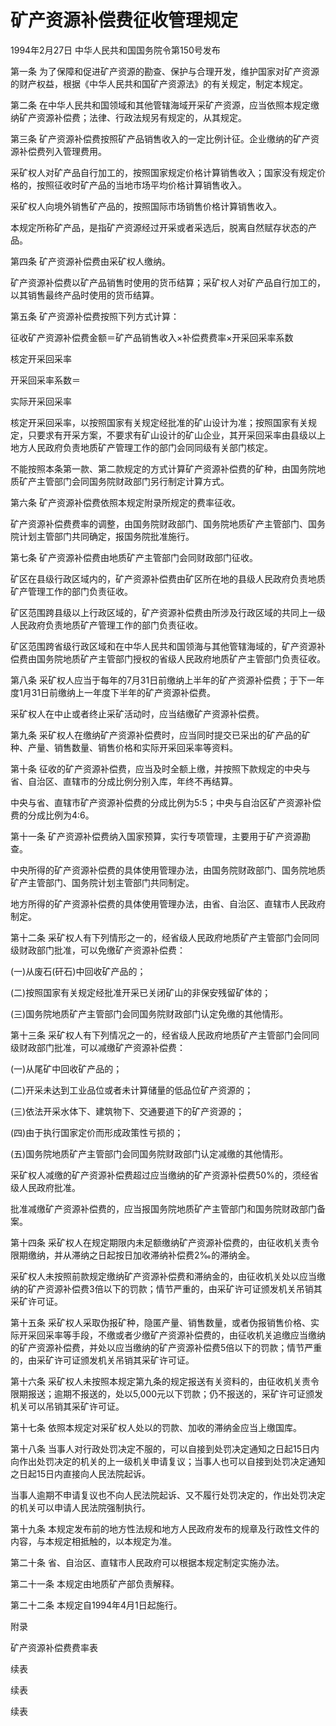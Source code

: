 # 矿产资源补偿费征收管理规定

1994年2月27日 中华人民共和国国务院令第150号发布　



第一条 为了保障和促进矿产资源的勘查、保护与合理开发，维护国家对矿产资源的财产权益，根据《中华人民共和国矿产资源法》的有关规定，制定本规定。

第二条 在中华人民共和国领域和其他管辖海域开采矿产资源，应当依照本规定缴纳矿产资源补偿费；法律、行政法规另有规定的，从其规定。

第三条 矿产资源补偿费按照矿产品销售收入的一定比例计征。企业缴纳的矿产资源补偿费列入管理费用。

采矿权人对矿产品自行加工的，按照国家规定价格计算销售收入；国家没有规定价格的，按照征收时矿产品的当地市场平均价格计算销售收入。

采矿权人向境外销售矿产品的，按照国际市场销售价格计算销售收入。

本规定所称矿产品，是指矿产资源经过开采或者采选后，脱离自然赋存状态的产品。

第四条 矿产资源补偿费由采矿权人缴纳。

矿产资源补偿费以矿产品销售时使用的货币结算；采矿权人对矿产品自行加工的，以其销售最终产品时使用的货币结算。

第五条 矿产资源补偿费按照下列方式计算：

征收矿产资源补偿费金额＝矿产品销售收入×补偿费费率×开采回采率系数

核定开采回采率

开采回采率系数＝

实际开采回采率

核定开采回采率，以按照国家有关规定经批准的矿山设计为准；按照国家有关规定，只要求有开采方案，不要求有矿山设计的矿山企业，其开采回采率由县级以上地方人民政府负责地质矿产管理工作的部门会同同级有关部门核定。

不能按照本条第一款、第二款规定的方式计算矿产资源补偿费的矿种，由国务院地质矿产主管部门会同国务院财政部门另行制定计算方式。

第六条 矿产资源补偿费依照本规定附录所规定的费率征收。

矿产资源补偿费费率的调整，由国务院财政部门、国务院地质矿产主管部门、国务院计划主管部门共同确定，报国务院批准施行。

第七条 矿产资源补偿费由地质矿产主管部门会同财政部门征收。

矿区在县级行政区域内的，矿产资源补偿费由矿区所在地的县级人民政府负责地质矿产管理工作的部门负责征收。

矿区范围跨县级以上行政区域的，矿产资源补偿费由所涉及行政区域的共同上一级人民政府负责地质矿产管理工作的部门负责征收。

矿区范围跨省级行政区域和在中华人民共和国领海与其他管辖海域的，矿产资源补偿费由国务院地质矿产主管部门授权的省级人民政府地质矿产主管部门负责征收。

第八条 采矿权人应当于每年的7月31日前缴纳上半年的矿产资源补偿费；于下一年度1月31日前缴纳上一年度下半年的矿产资源补偿费。

采矿权人在中止或者终止采矿活动时，应当结缴矿产资源补偿费。

第九条 采矿权人在缴纳矿产资源补偿费时，应当同时提交已采出的矿产品的矿种、产量、销售数量、销售价格和实际开采回采率等资料。

第十条 征收的矿产资源补偿费，应当及时全额上缴，并按照下款规定的中央与省、自治区、直辖市的分成比例分别入库，年终不再结算。

中央与省、直辖市矿产资源补偿费的分成比例为5∶5；中央与自治区矿产资源补偿费的分成比例为4∶6。

第十一条 矿产资源补偿费纳入国家预算，实行专项管理，主要用于矿产资源勘查。

中央所得的矿产资源补偿费的具体使用管理办法，由国务院财政部门、国务院地质矿产主管部门、国务院计划主管部门共同制定。

地方所得的矿产资源补偿费的具体使用管理办法，由省、自治区、直辖市人民政府制定。

第十二条 采矿权人有下列情形之一的，经省级人民政府地质矿产主管部门会同同级财政部门批准，可以免缴矿产资源补偿费：

(一)从废石(矸石)中回收矿产品的；

(二)按照国家有关规定经批准开采已关闭矿山的非保安残留矿体的；

(三)国务院地质矿产主管部门会同国务院财政部门认定免缴的其他情形。

第十三条 采矿权人有下列情况之一的，经省级人民政府地质矿产主管部门会同同级财政部门批准，可以减缴矿产资源补偿费：

(一)从尾矿中回收矿产品的；

(二)开采未达到工业品位或者未计算储量的低品位矿产资源的；

(三)依法开采水体下、建筑物下、交通要道下的矿产资源的；

(四)由于执行国家定价而形成政策性亏损的；

(五)国务院地质矿产主管部门会同国务院财政部门认定减缴的其他情形。

采矿权人减缴的矿产资源补偿费超过应当缴纳的矿产资源补偿费50%的，须经省级人民政府批准。

批准减缴矿产资源补偿费的，应当报国务院地质矿产主管部门和国务院财政部门备案。

第十四条 采矿权人在规定期限内未足额缴纳矿产资源补偿费的，由征收机关责令限期缴纳，并从滞纳之日起按日加收滞纳补偿费2‰的滞纳金。

采矿权人未按照前款规定缴纳矿产资源补偿费和滞纳金的，由征收机关处以应当缴纳的矿产资源补偿费3倍以下的罚款；情节严重的，由采矿许可证颁发机关吊销其采矿许可证。

第十五条 采矿权人采取伪报矿种，隐匿产量、销售数量，或者伪报销售价格、实际开采回采率等手段，不缴或者少缴矿产资源补偿费的，由征收机关追缴应当缴纳的矿产资源补偿费，并处以应当缴纳的矿产资源补偿费5倍以下的罚款；情节严重的，由采矿许可证颁发机关吊销其采矿许可证。

第十六条 采矿权人未按照本规定第九条的规定报送有关资料的，由征收机关责令限期报送；逾期不报送的，处以5,000元以下罚款；仍不报送的，采矿许可证颁发机关可以吊销其采矿许可证。

第十七条 依照本规定对采矿权人处以的罚款、加收的滞纳金应当上缴国库。

第十八条 当事人对行政处罚决定不服的，可以自接到处罚决定通知之日起15日内向作出处罚决定的机关的上一级机关申请复议；当事人也可以自接到处罚决定通知之日起15日内直接向人民法院起诉。

当事人逾期不申请复议也不向人民法院起诉、又不履行处罚决定的，作出处罚决定的机关可以申请人民法院强制执行。

第十九条 本规定发布前的地方性法规和地方人民政府发布的规章及行政性文件的内容，与本规定相抵触的，以本规定为准。

第二十条 省、自治区、直辖市人民政府可以根据本规定制定实施办法。

第二十一条 本规定由地质矿产部负责解释。

第二十二条 本规定自1994年4月1日起施行。

附录

矿产资源补偿费费率表

续表

续表

续表